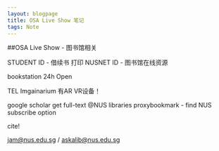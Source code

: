```yaml
---
layout: blogpage
title: OSA Live Show 笔记
tags: Note
---
```


##OSA Live Show - 图书馆相关


STUDENT ID - 借续书 打印
NUSNET ID - 图书馆在线资源

bookstation 24h Open

TEL Imgainarium 有AR VR设备！


google scholar 
get full-text @NUS libraries proxybookmark - find NUS subscribe option

cite!

jam@nus.edu.sg / askalib@nus.edu.sg